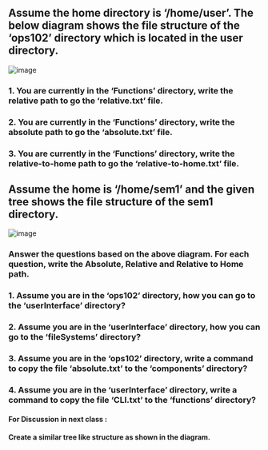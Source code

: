 ## Assume the home directory is ‘/home/user’. The below diagram shows the file structure of the ‘ops102’ directory which is located in the user directory.
![image](https://github.com/pratham-garg-456/OPS102_SLG/assets/81003075/970a154d-94ba-44bc-8c68-2c575e8ebb63)

### 1.	You are currently in the ‘Functions’ directory, write the relative path to go the ‘relative.txt’ file.
### 2.	You are currently in the ‘Functions’ directory, write the absolute path to go the ‘absolute.txt’ file.
### 3.	You are currently in the ‘Functions’ directory, write the relative-to-home path to go the ‘relative-to-home.txt’ file.

## Assume the home is ‘/home/sem1’ and the given tree shows the file structure of the sem1 directory.

![image](https://github.com/pratham-garg-456/OPS102_SLG/assets/81003075/ef9054d5-811e-4b91-b1d5-ba98027c0fde)

### Answer the questions based on the above diagram. For each question, write the Absolute, Relative and Relative to Home path.
### 1.	Assume you are in the ‘ops102’ directory, how you can go to the ‘userInterface’ directory?
### 2.	Assume you are in the ‘userInterface’ directory, how you can go to the ‘fileSystems’ directory?
### 3.	Assume you are in the ‘ops102’ directory, write a command to copy the file ‘absolute.txt’ to the ‘components’ directory?
### 4.	Assume you are in the ‘userInterface’ directory, write a command to copy the file ‘CLI.txt’ to the ‘functions’ directory?

#### For Discussion in next class :
#### Create a similar tree like structure as shown in the diagram.
